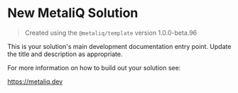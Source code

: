 # New MetaliQ Solution

> Created using the `@metaliq/template` version 1.0.0-beta.96

This is your solution's main development documentation entry point. Update the title and description as appropriate.

For more information on how to build out your solution see:

https://metaliq.dev
